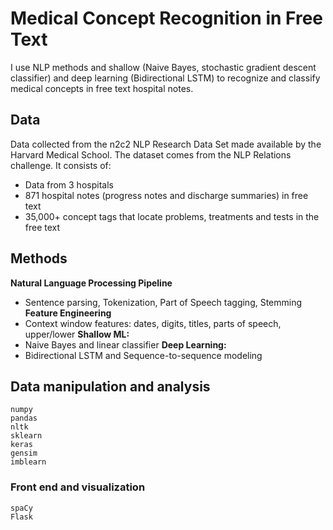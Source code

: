 # Medical Concept Recognition in Free Text

I use NLP methods and shallow (Naive Bayes, stochastic gradient descent classifier) and deep learning (Bidirectional LSTM) to recognize and classify medical concepts in free text hospital notes.

## Data

Data collected from the n2c2 NLP Research Data Set made available by the Harvard Medical School. The dataset comes from the NLP Relations challenge. It consists of:

* Data from 3 hospitals
* 871 hospital notes (progress notes and discharge summaries) in free text
* 35,000+ concept tags that locate problems, treatments and tests in the free text

## Methods

**Natural Language Processing Pipeline**
- Sentence parsing, Tokenization, Part of Speech tagging, Stemming
**Feature Engineering**
- Context window features: dates, digits, titles, parts of speech, upper/lower
**Shallow ML:**
- Naive Bayes and linear classifier
**Deep Learning:**
- Bidirectional LSTM and Sequence-to-sequence modeling

## Data manipulation and analysis

```
numpy
pandas
nltk
sklearn
keras
gensim
imblearn
```

### Front end and visualization

```
spaCy
Flask
```

